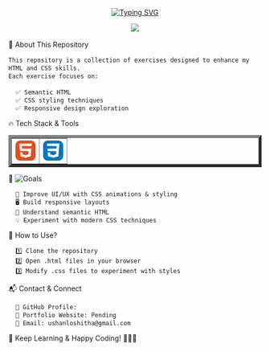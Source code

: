 <p align="center">
  <a href="https://git.io/typing-svg">
    <img src="https://readme-typing-svg.demolab.com?font=Fira+Code&weight=500&size=36&duration=6200&pause=1400&width=580&height=60&lines=🚀+HTML+%26+CSS+Fundamentals" alt="Typing SVG" />
  </a>
</p>

<p align="center">
  <img src="https://media.giphy.com/media/v1.Y2lkPTc5MGI3NjExejJzcnh1cXRwMmM1cGdtMmRnMzN5MGxjamE5MGl3NnduaW5peWp0NCZlcD12MV9naWZzX3NlYXJjaCZjdD1n/bGgsc5mWoryfgKBx1u/giphy.gif" width="300">
</p>

🌟 About This Repository

    This repository is a collection of exercises designed to enhance my HTML and CSS skills.
    Each exercise focuses on:

      ✅ Semantic HTML
      ✅ CSS styling techniques
      ✅ Responsive design exploration

🔥 Tech Stack & Tools

<table border="6px" width="75%" >
<tr>
  <th align="center" width="50%"> <a href="https://developer.mozilla.org/en-US/docs/Web/HTML" target="_blank"> <img src="https://github.com/tandpfun/skill-icons/blob/main/icons/HTML.svg" alt="HTML5" width="40" height="40"/> </a></th>

  <th align="center" width="50%"><a href="https://developer.mozilla.org/en-US/docs/Web/CSS" target="_blank"> <img src="https://github.com/tandpfun/skill-icons/blob/main/icons/CSS.svg" alt="CSS3" width="40" height="40"/> </a></th>

</tr>
</table>
  
  🎯 <img src="https://readme-typing-svg.demolab.com?font=Courier+Prime&weight=500&size=28&duration=6200&pause=1400&color=F75C7E&width=120&height=30&lines=Goals" alt="Goals"/>

      🎨 Improve UI/UX with CSS animations & styling
      🖥️ Build responsive layouts
      📝 Understand semantic HTML
      💡 Experiment with modern CSS techniques

📌 How to Use?

      1️⃣ Clone the repository
      2️⃣ Open .html files in your browser
      3️⃣ Modify .css files to experiment with styles

📬 Contact & Connect

      👤 GitHub Profile:
      💼 Portfolio Website: Pending
      📧 Email: ushanloshitha@gmail.com

🚀 Keep Learning & Happy Coding! 👨‍💻✨
